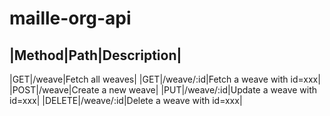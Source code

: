 # maille-org-api

|Method|Path|Description|
-------------------------
|GET|/weave|Fetch all weaves|
|GET|/weave/:id|Fetch a weave with id=xxx|
|POST|/weave|Create a new weave|
|PUT|/weave/:id|Update a weave with id=xxx|
|DELETE|/weave/:id|Delete a weave with id=xxx|


